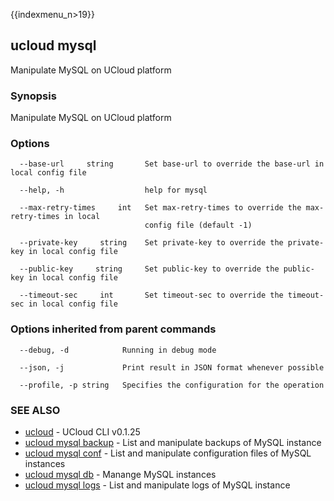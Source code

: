 {{indexmenu_n>19}}

## ucloud mysql

Manipulate MySQL on UCloud platform

### Synopsis

Manipulate MySQL on UCloud platform

### Options

```
  --base-url     string       Set base-url to override the base-url in local config file 

  --help, -h                  help for mysql 

  --max-retry-times     int   Set max-retry-times to override the max-retry-times in local
                              config file (default -1) 

  --private-key     string    Set private-key to override the private-key in local config file 

  --public-key     string     Set public-key to override the public-key in local config file 

  --timeout-sec     int       Set timeout-sec to override the timeout-sec in local config file 

```

### Options inherited from parent commands

```
  --debug, -d            Running in debug mode 

  --json, -j             Print result in JSON format whenever possible 

  --profile, -p string   Specifies the configuration for the operation 

```

### SEE ALSO

* [ucloud](developer/cli/cmd/ucloud)	 - UCloud CLI v0.1.25
* [ucloud mysql backup](developer/cli/cmd/ucloud/mysql/backup)	 - List and manipulate backups of MySQL instance
* [ucloud mysql conf](developer/cli/cmd/ucloud/mysql/conf)	 - List and manipulate configuration files of MySQL instances
* [ucloud mysql db](developer/cli/cmd/ucloud/mysql/db)	 - Manange MySQL instances
* [ucloud mysql logs](developer/cli/cmd/ucloud/mysql/logs)	 - List and manipulate logs of MySQL instance

